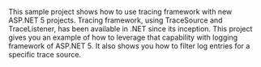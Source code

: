 This sample project shows how to use tracing framework with new ASP.NET 5 projects. Tracing framework, using TraceSource and TraceListener, has been available in .NET since its inception. This project gives you an example of how to leverage that capability with logging framework of ASP.NET 5. It also shows you how to filter log entries for a specific trace source.